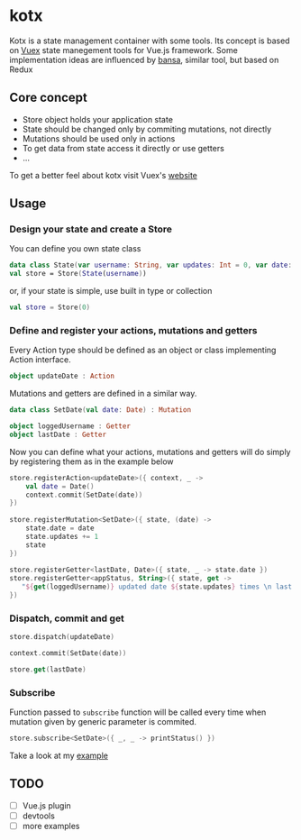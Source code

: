 # kotx
Kotx is a state management container with some tools. Its concept is based on [Vuex](https://vuex.vuejs.org/en/) state manegement tools for Vue.js framework.
Some implementation ideas are influenced by [bansa](https://github.com/brianegan/bansa), similar tool, but based on Redux

## Core concept
* Store object holds your application state
* State should be changed only by commiting mutations, not directly
* Mutations should be used only in actions
* To get data from state access it directly or use getters
* ...

To get a better feel about kotx visit Vuex's [website](https://vuex.vuejs.org/en/)

## Usage

### Design your state and create a Store
You can define you own state class 
```kotlin
data class State(var username: String, var updates: Int = 0, var date: Date = Date()) 
val store = Store(State(username))
```
or, if your state is simple, use built in type or collection
```kotlin
val store = Store(0)
```
### Define and register your actions, mutations and getters
Every Action type should be defined as an object or class implementing Action interface.

```kotlin
object updateDate : Action
```
Mutations and getters are defined in a similar way. 
```kotlin
data class SetDate(val date: Date) : Mutation

object loggedUsername : Getter
object lastDate : Getter
```
Now you can define what your actions, mutations and getters will do simply by registering them as in the example below
```kotlin
store.registerAction<updateDate>({ context, _ ->
    val date = Date()
    context.commit(SetDate(date))
})
 
store.registerMutation<SetDate>({ state, (date) ->
    state.date = date
    state.updates += 1
    state
})
       
store.registerGetter<lastDate, Date>({ state, _ -> state.date })
store.registerGetter<appStatus, String>({ state, get ->
   "${get(loggedUsername)} updated date ${state.updates} times \n last date: ${state.date}"
})
```
### Dispatch, commit and get
```kotlin
store.dispatch(updateDate)

context.commit(SetDate(date))

store.get(lastDate)
```
### Subscribe
Function passed to `subscribe` function will be called every time when mutation given by generic parameter is commited.
```kotlin
store.subscribe<SetDate>({ _, _ -> printStatus() })
```

Take a look at my [example](example)

## TODO

- [ ] Vue.js plugin
- [ ] devtools
- [ ] more examples
